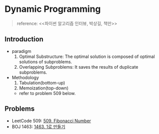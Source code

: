 # Dynamic Programming

>reference: <<파이썬 알고리즘 인터뷰, 박상길, 책만>>

## Introduction
- paradigm
    1. Optimal Substructure: The optimal solution is composed of optimal solutions of subproblems.
    2. Overlapping Subproblems: It saves the results of duplicate subproblems.
- Methodology
    1. Tabulation(bottom-up)
    2. Memoization(top-down)
    * refer to problem 509 below.

## Problems
- LeetCode 509: [509. Fibonacci Number](https://github.com/yudavid0611/algorithm/blob/master/LeetCode/509.py)
- BOJ 1463: [1463. 1로 만들기](https://github.com/yudavid0611/algorithm/blob/master/BOJ/1463/)
